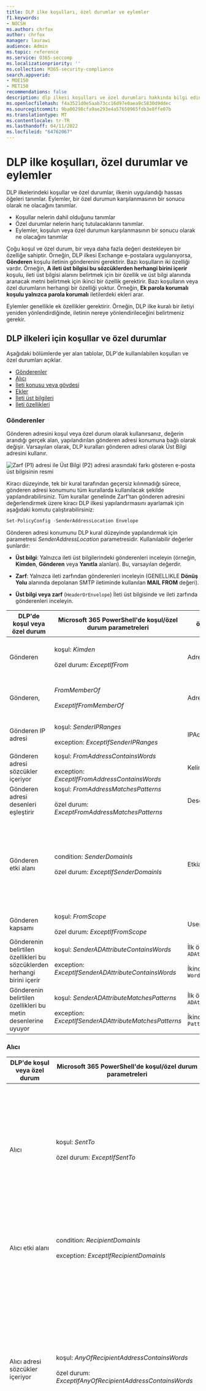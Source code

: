 ```yaml
---
title: DLP ilke koşulları, özel durumlar ve eylemler
f1.keywords:
- NOCSH
ms.author: chrfox
author: chrfox
manager: laurawi
audience: Admin
ms.topic: reference
ms.service: O365-seccomp
ms.localizationpriority: ''
ms.collection: M365-security-compliance
search.appverid:
- MOE150
- MET150
recommendations: false
description: dlp ilkesi koşulları ve özel durumları hakkında bilgi edinin
ms.openlocfilehash: f4a3521d0e5aab73cc16d97e0aea9c5830d9ddec
ms.sourcegitcommit: 9ba00298cfa9ae293e4a57650965fdb3e8ffe07b
ms.translationtype: MT
ms.contentlocale: tr-TR
ms.lasthandoff: 04/11/2022
ms.locfileid: "64762067"
---
```

# <a name="dlp-policy-conditions-exceptions-and-actions"></a>DLP ilke koşulları, özel durumlar ve eylemler

DLP ilkelerindeki koşullar ve özel durumlar, ilkenin uygulandığı hassas öğeleri tanımlar. Eylemler, bir özel durumun karşılanmasının bir sonucu olarak ne olacağını tanımlar.

- Koşullar nelerin dahil olduğunu tanımlar
- Özel durumlar nelerin hariç tutulacaklarını tanımlar.
- Eylemler, koşulun veya özel durumun karşılanmasının bir sonucu olarak ne olacağını tanımlar

Çoğu koşul ve özel durum, bir veya daha fazla değeri destekleyen bir özelliğe sahiptir. Örneğin, DLP ilkesi Exchange e-postalara uygulanıyorsa, **Gönderen** koşulu iletinin gönderenini gerektirir. Bazı koşulların iki özelliği vardır. Örneğin, **A ileti üst bilgisi bu sözcüklerden herhangi birini içerir** koşulu, ileti üst bilgisi alanını belirtmek için bir özellik ve üst bilgi alanında aranacak metni belirtmek için ikinci bir özellik gerektirir. Bazı koşulların veya özel durumların herhangi bir özelliği yoktur. Örneğin, **Ek parola korumalı koşulu yalnızca parola korumalı** iletilerdeki ekleri arar.

Eylemler genellikle ek özellikler gerektirir. Örneğin, DLP ilke kuralı bir iletiyi yeniden yönlendirdiğinde, iletinin nereye yönlendirileceğini belirtmeniz gerekir.
<!-- Some actions have multiple properties that are available or required. For example, when the rule adds a header field to the message header, you need to specify both the name and value of the header. When the rule adds a disclaimer to messages, you need to specify the disclaimer text, but you can also specify where to insert the text, or what to do if the disclaimer can't be added to the message. Typically, you can configure multiple actions in a rule, but some actions are exclusive. For example, one rule can't reject and redirect the same message.-->

## <a name="conditions-and-exceptions-for-dlp-policies"></a>DLP ilkeleri için koşullar ve özel durumlar

Aşağıdaki bölümlerde yer alan tablolar, DLP'de kullanılabilen koşulları ve özel durumları açıklar.

- [Gönderenler](#senders)
- [Alıcı](#recipients)
- [İleti konusu veya gövdesi](#message-subject-or-body)
- [Ekler](#attachments)
- [İleti üst bilgileri](#message-headers)
- [İleti özellikleri](#message-properties)

### <a name="senders"></a>Gönderenler

Gönderen adresini koşul veya özel durum olarak kullanırsanız, değerin arandığı gerçek alan, yapılandırılan gönderen adresi konumuna bağlı olarak değişir. Varsayılan olarak, DLP kuralları gönderen adresi olarak Üst Bilgi adresini kullanır.

![Zarf (P1) adresi ile Üst Bilgi (P2) adresi arasındaki farkı gösteren e-posta üst bilgisinin resmi](../media/dlp-conditions-exceptions-meetinginvite-callouts.png)

Kiracı düzeyinde, tek bir kural tarafından geçersiz kılınmadığı sürece, gönderen adresi konumunu tüm kurallarda kullanılacak şekilde yapılandırabilirsiniz. Tüm kurallar genelinde Zarf'tan gönderen adresini değerlendirmek üzere kiracı DLP ilkesi yapılandırmasını ayarlamak için aşağıdaki komutu çalıştırabilirsiniz:

```PowerShell
Set-PolicyConfig -SenderAddressLocation Envelope
```

Gönderen adresi konumunu DLP kural düzeyinde yapılandırmak için parametresi *SenderAddressLocation* parametresidir. Kullanılabilir değerler şunlardır:

- **Üst bilgi**: Yalnızca ileti üst bilgilerindeki gönderenleri inceleyin (örneğin, **Kimden**, **Gönderen** veya **Yanıtla** alanları). Bu, varsayılan değerdir.

- **Zarf**: Yalnızca ileti zarfından gönderenleri inceleyin (GENELLIKLE **Dönüş Yolu** alanında depolanan SMTP iletiminde kullanılan **MAIL FROM** değeri).

- **Üst bilgi veya zarf** (`HeaderOrEnvelope`) İleti üst bilgisinde ve ileti zarfında gönderenleri inceleyin.

|DLP'de koşul veya özel durum|Microsoft 365 PowerShell'de koşul/özel durum parametreleri|özellik türü|Açıklama|
|---|---|---|---|
|Gönderen|koşul: *Kimden* <br/><br/> özel durum: *ExceptIfFrom*|Adresler|Belirtilen posta kutuları, posta kullanıcıları, posta kişileri veya kuruluştaki Microsoft 365 grupları tarafından gönderilen iletiler.|
|Gönderen, |*FromMemberOf* <br/><br/> *ExceptIfFromMemberOf*|Adresler|Belirtilen dağıtım grubunun, posta özellikli güvenlik grubunun veya Microsoft 365 grubunun bir üyesi tarafından gönderilen iletiler.|
|Gönderen IP adresi|koşul: *SenderIPRanges*<br/><br/> exception: *ExceptIfSenderIPRanges*|IPAddressRanges|Gönderenin IP adresinin belirtilen IP adresiyle eşleştiği veya belirtilen IP adresi aralığı içinde yer aldığı iletiler.|
|Gönderen adresi sözcükler içeriyor|koşul: *FromAddressContainsWords* <br/><br/> exception: *ExceptIfFromAddressContainsWords*|Kelime|Gönderenin e-posta adresinde belirtilen sözcükleri içeren iletiler.|
|Gönderen adresi desenleri eşleştirir|koşul: *FromAddressMatchesPatterns* <br/><br/> özel durum: *ExceptFromAddressMatchesPatterns*|Desen|Gönderenin e-posta adresinin belirtilen normal ifadelerle eşleşen metin desenleri içerdiği iletiler.|
|Gönderen etki alanı|condition: *SenderDomainIs* <br/><br/> özel durum: *ExceptIfSenderDomainIs*|Etkialanıadı|Gönderenin e-posta adresinin etki alanının belirtilen değerle eşleştiği iletiler. Belirtilen etki alanını *içeren* gönderen etki alanlarını bulmanız gerekiyorsa (örneğin, bir etki alanının herhangi bir alt etki alanı), **Gönderen adresi eşleşmeleri** (*FromAddressMatchesPatterns*) koşulunu kullanın ve şu söz dizimini kullanarak etki alanını belirtin: '\.domaincom\.$'.|
|Gönderen kapsamı|koşul: *FromScope* <br/><br/> özel durum: *ExceptIfFromScope*|UserScopeFrom|İç veya dış gönderenler tarafından gönderilen iletiler.|
|Gönderenin belirtilen özellikleri bu sözcüklerden herhangi birini içerir|koşul: *SenderADAttributeContainsWords* <br/><br/> exception: *ExceptIfSenderADAttributeContainsWords*|İlk özellik: `ADAttribute` <br/><br/> İkinci özellik: `Words`|Gönderenin belirtilen Active Directory özniteliğinin belirtilen sözcüklerden herhangi birini içerdiği iletiler.|
|Gönderenin belirtilen özellikleri bu metin desenlerine uyuyor|koşul: *SenderADAttributeMatchesPatterns* <br/><br/> exception: *ExceptIfSenderADAttributeMatchesPatterns*|İlk özellik: `ADAttribute` <br/><br/> İkinci özellik: `Patterns`|Gönderenin belirtilen Active Directory özniteliğinin belirtilen normal ifadelerle eşleşen metin desenleri içerdiği iletiler.|

### <a name="recipients"></a>Alıcı

|DLP'de koşul veya özel durum|Microsoft 365 PowerShell'de koşul/özel durum parametreleri|özellik türü|Açıklama|
|---|---|---|---|
|Alıcı|koşul: *SentTo* <br/><br/> özel durum: *ExceptIfSentTo*|Adresler|Alıcılardan birinin kuruluştaki belirtilen posta kutusu, posta kullanıcısı veya posta kişisi olduğu iletiler. Alıcılar iletinin **Kime**, **Bilgi** veya **Gizli** alanlarında olabilir.|
|Alıcı etki alanı|condition: *RecipientDomainIs* <br/><br/> exception: *ExceptIfRecipientDomainIs*|Etkialanıadı|Alıcının e-posta adresinin etki alanının belirtilen değerle eşleştiği iletiler.|
|Alıcı adresi sözcükler içeriyor|koşul: *AnyOfRecipientAddressContainsWords* <br/><br/> özel durum: *ExceptIfAnyOfRecipientAddressContainsWords*|Kelime|Alıcının e-posta adresinde belirtilen sözcükleri içeren iletiler. <br/><br/>**Not**: Bu koşul, alıcı proxy adreslerine gönderilen iletileri dikkate almaz. Yalnızca alıcının birincil e-posta adresine gönderilen iletilerle eşleşir.|
|Alıcı adresi desenleri eşleştirir|koşul: *AnyOfRecipientAddressMatchesPatterns* <br/><br/> özel durum: *ExceptIfAnyOfRecipientAddressMatchesPatterns*|Desen|Alıcının e-posta adresinin belirtilen normal ifadelerle eşleşen metin desenleri içerdiği iletiler. <br/><br/> **Not**: Bu koşul, alıcı proxy adreslerine gönderilen iletileri dikkate almaz. Yalnızca alıcının birincil e-posta adresine gönderilen iletilerle eşleşir.|
|Üyesine gönderildi|koşul: *SentToMemberOf* <br/><br/> exception: *ExceptIfSentToMemberOf*|Adresler|Belirtilen dağıtım grubunun, posta özellikli güvenlik grubunun veya Microsoft 365 grubunun üyesi olan alıcıları içeren iletiler. Grup iletinin **Kime**, **Bilgi** veya **Gizli** alanlarında olabilir.|
|Alıcının belirtilen özellikleri bu sözcüklerden herhangi birini içerir |*RecipientADAttributeContainsWords* <br/><br/> *ExceptIfRecipientADAttributeContainsWords*|İlk özellik: `ADAttribute` <br/><br/> İkinci özellik: `Words`|Alıcının belirtilen Active Directory özniteliğinin belirtilen sözcüklerden herhangi birini içerdiği iletiler. <br/><br/> **Country** özniteliğinin iki harfli ülke kodu değerini (örneğin, Almanya için DE) gerektirdiğini unutmayın.|
|Alıcının belirtilen özellikleri bu metin desenleri ile eşleşmektedir |*RecipientADAttributeMatchesPatterns* <br/><br/> *ExceptIfRecipientADAttributeMatchesPatterns*|İlk özellik: `ADAttribute` <br/><br/> İkinci özellik: `Patterns`|Alıcının belirtilen Active Directory özniteliğinin belirtilen normal ifadelerle eşleşen metin desenleri içerdiği iletiler.|

### <a name="message-subject-or-body"></a>İleti konusu veya gövdesi

|DLP'de koşul veya özel durum|Microsoft 365 PowerShell'de koşul/özel durum parametreleri|özellik türü|Açıklama|
|---|---|---|---|
|Konu sözcükleri veya tümcecikleri içerir|koşul: *SubjectContainsWords* <br/><br/> exception: *ExceptIf SubjectContainsWords*|Kelime|Konu alanında belirtilen sözcükleri içeren iletiler.|
|Konu desenleri eşleştirir|koşul: *SubjectMatchesPatterns* <br/><br/> exception: *ExceptIf SubjectMatchesPatterns*|Desen|Konu alanının belirtilen normal ifadelerle eşleşen metin desenleri içerdiği iletiler.|
|İçerik içeriği|condition: *ContentContainsSensitiveInformation* <br/><br/> exception *ExceptIfContentContainsSensitiveInformation*|SensitiveInformationTypes|Veri kaybı önleme (DLP) ilkeleri tarafından tanımlanan hassas bilgiler içeren iletiler veya belgeler.|
|Konu veya Gövde desenle eşleşir|koşul: *SubjectOrBodyMatchesPatterns* <br/><br/> özel durum: *ExceptIfSubjectOrBodyMatchesPatterns*|Desen|Konu alanının veya ileti gövdesinin belirtilen normal ifadelerle eşleşen metin desenleri içerdiği iletiler.|
|Konu veya Gövde sözcükleri içeriyor|koşul: *SubjectOrBodyContainsWords* <br/><br/> özel durum: *ExceptIfSubjectOrBodyContainsWords*|Kelime|Konu alanında veya ileti gövdesinde belirtilen sözcükleri içeren iletiler|

### <a name="attachments"></a>Ekler

|DLP'de koşul veya özel durum|Microsoft 365 PowerShell'de koşul/özel durum parametreleri|özellik türü|Açıklama|
|---|---|---|---|
|Ek parola korumalı|koşul: *DocumentIsPasswordProtected* <br/><br/> exception: *ExceptIfDocumentIsPasswordProtected*|Hiçbiri|Ekin parola korumalı olduğu (ve bu nedenle taranamazsınız) iletiler. Parola algılama yalnızca Office belgeler, .zip dosyaları ve .7z dosyaları için çalışır.|
|Ekin dosya uzantısı|condition: *ContentExtensionMatchesWords* <br/><br/> özel durum: *ExceptIfContentExtensionMatchesWords*|Kelime|Ekin dosya uzantısının belirtilen sözcüklerden herhangi biri ile eşleştiği iletiler.|
|E-posta eklerinin içeriği taranamadı|koşul: *DocumentIsUnsupported* <br/><br/>özel durum: *ExceptIf DocumentIsUnsupported*|yok|Ekin Exchange Online tarafından yerel olarak tanınmadığı iletiler.|
|E-posta eklerinin içeriği taramayı tamamlamadı|condition: *ProcessingLimitExceeded* <br/><br/> özel durum: *ExceptIfProcessingLimitExceeded*|yok|Kural altyapısının eklerin taranma işlemini tamamlayamadığı iletiler. İçeriğin tam olarak taranamadığı iletileri tanımlamak ve işlemek için birlikte çalışan kurallar oluşturmak için bu koşulu kullanabilirsiniz.|
|Belge adı sözcükler içeriyor|koşul: *DocumentNameMatchesWords* <br/><br/> exception: *ExceptIfDocumentNameMatchesWords*|Kelime|Ekin dosya adının belirtilen sözcüklerden herhangi biri ile eşleştiği iletiler.|
|Belge adı desenler ile eşleşir|koşul: *DocumentNameMatchesPatterns* <br/><br/> exception: *ExceptIfDocumentNameMatchesPatterns*|Desen|Ekin dosya adının belirtilen normal ifadelerle eşleşen metin desenleri içerdiği iletiler.|
|Belge özelliği şudur:|koşul: *ContentPropertyContainsWords* <br/><br/> exception: *ExceptIfContentPropertyContainsWords*|Kelime|Ekin dosya uzantısının belirtilen sözcüklerden herhangi biri ile eşleştiği iletiler veya belgeler.|
|Belge boyutu eşittir veya büyüktür|koşul: *DocumentSizeOver* <br/><br/> exception: *ExceptIfDocumentSizeOver*|Boyutu|Herhangi bir ekin belirtilen değerden büyük veya buna eşit olduğu iletiler.|
|Eklerin içeriği bu sözcüklerden herhangi birini içerir|koşul: *DocumentContainsWords* <br/><br/> exception: *ExceptIfDocumentContainsWords*|`Words`|Ekin belirtilen sözcükleri içerdiği iletiler.|
|Tüm ekler içeriği bu metin desenleriyle eşleşir|koşul: *DocumentMatchesPatterns* <br/><br/> exception: *ExceptIfDocumentMatchesPatterns*|`Patterns`|Ekin belirtilen normal ifadelerle eşleşen metin desenleri içerdiği iletiler.|

### <a name="message-headers"></a>İleti Üst Bilgileri

|DLP'de koşul veya özel durum|Microsoft 365 PowerShell'de koşul/özel durum parametreleri|özellik türü|Açıklama|
|---|---|---|---|
|Üst bilgi sözcükler veya tümcecikler içeriyor|koşul: *HeaderContainsWords* <br/><br/> özel durum: *ExceptIfHeaderContainsWords*|Karma Tablo|Belirtilen üst bilgi alanını içeren iletiler ve bu üst bilgi alanının değeri belirtilen sözcükleri içerir.|
|Üst bilgi desenleri eşleştirir|koşul: *HeaderMatchesPatterns* <br/><br/> exception: *ExceptIfHeaderMatchesPatterns*|Karma Tablo|Belirtilen üst bilgi alanını içeren iletiler ve bu üst bilgi alanının değeri belirtilen normal ifadeleri içerir.|

### <a name="message-properties"></a>İleti özellikleri

|DLP'de koşul veya özel durum|Microsoft 365 PowerShell'de koşul/özel durum parametreleri|özellik türü|Açıklama|
|---|---|---|---|
|Önem derecesiyle|koşul: *WithImportance* <br/><br/> özel durum: *ExceptIfWithImportance*|Önemi|Belirtilen önem düzeyiyle işaretlenmiş iletiler.|
|İçerik karakter kümesi sözcükler içeriyor|koşul: *ContentCharacterSetContainsWords* <br/><br/> *ExceptIfContentCharacterSetContainsWords*|CharacterSets|Belirtilen karakter kümesi adlarından herhangi birine sahip iletiler.|
|Gönderenin geçersiz kılmış olması|koşul: *HasSenderOverride* <br/><br/> özel durum: *ExceptIfHasSenderOverride*|yok|Gönderenin bir veri kaybı önleme (DLP) ilkesini geçersiz kılmayı seçtiği iletiler. DLP ilkeleri hakkında daha fazla bilgi için bkz. [Veri kaybını önleme hakkında bilgi edinin](./dlp-learn-about-dlp.md)|
|İleti türü eşleşir|condition: *MessageTypeMatches* <br/><br/> exception: *ExceptIfMessageTypeMatches*|Messagetype|Belirtilen türde iletiler. **Not**: Kullanılabilir ileti türleri Otomatik yanıt, Otomatik iletme, Şifrelenmiş (S/MIME), Takvim, İzin denetimi (hak yönetimi), Sesli mesaj, İmzalı, Okundu bilgisi ve Onay isteğidir. |
|İleti boyutu şuna eşit veya daha büyük|koşul: *MessageSizeOver* <br/><br/> exception: *ExceptIfMessageSizeOver*|`Size`|Toplam boyutun (ileti artı ekleri) belirtilen değerden büyük veya buna eşit olduğu iletiler. **Not**: Posta kutularındaki ileti boyutu sınırları, posta akışı kuralları öncesinde değerlendirilir. Bu koşula sahip bir kuralın ileti üzerinde işlem yapabilmesi için posta kutusu için çok büyük bir ileti reddedilir.|

## <a name="actions-for-dlp-policies"></a>DLP ilkeleri için eylemler

Bu tabloda DLP'de kullanılabilen eylemler açıklanmaktadır.

|DLP'de eylem|Microsoft 365 PowerShell'de eylem parametreleri|özellik türü|Açıklama|
|---|---|---|---|
|Üst bilgiyi ayarla|SetHeader|İlk özellik: *Üst Bilgi Adı* <br/><br/> İkinci özellik: *Üst Bilgi Değeri*|SetHeader parametresi, DLP kuralı için ileti üst bilgisine bir üst bilgi alanı ve değer ekleyen veya değiştiren bir eylem belirtir. Bu parametre "HeaderName:HeaderValue" söz dizimini kullanır. Virgülle ayrılmış birden çok üst bilgi adı ve değer çifti belirtebilirsiniz|
|Üst bilgiyi kaldır|RemoveHeader|İlk özellik: *MessageHeaderField*<br/><br/> İkinci özellik: *Dize*|RemoveHeader parametresi, DLP kuralı için ileti üst bilgisinden üst bilgi alanını kaldıran bir eylem belirtir. Bu parametre "HeaderName" veya "HeaderName:HeaderValue" söz dizimini kullanır. Virgülle ayrılmış birden çok üst bilgi adı veya üst bilgi adı ve değer çifti belirtebilirsiniz|
|İletiyi belirli kullanıcılara yeniden yönlendirme|*RedirectMessageTo*|Adresler|İletiyi belirtilen alıcılara yeniden yönlendirir. İleti özgün alıcılara teslim edilmemiştir ve gönderene veya özgün alıcılara bildirim gönderilmez.|
|Onay için iletiyi gönderenin yöneticisine iletme|Orta|İlk özellik: *ModerateMessageByManager*<br/><br/> İkinci özellik: *Boole dili*|Moderate parametresi, E-posta iletisini bir moderatöre gönderen DLP kuralı için bir eylem belirtir. Bu parametre şu söz dizimini kullanır: @{ModerateMessageByManager = <$true \|$false>;|
|Onay için iletiyi belirli onaylayanlara iletme|Orta|İlk özellik: *ModerateMessageByUser*<br/><br/>İkinci özellik: *Adresler*|Moderate parametresi, E-posta iletisini bir moderatöre gönderen DLP kuralı için bir eylem belirtir. Bu parametre şu söz dizimini kullanır: @{ ModerateMessageByUser = @("emailaddress1","emailaddress2",..."emailaddressN")}|
|Alıcı ekle|AddRecipients|İlk özellik: *Alan*<br/><br/>İkinci özellik: *Adresler*|İletinin Kime/Bilgi/Gizli alanına bir veya daha fazla alıcı ekler. Bu parametre şu söz dizimini kullanır: @{<AddToRecipients \<CopyTo \| BlindCopyTo\> = "emailaddress"}|
|Gönderenin yöneticisini alıcı olarak ekleme|AddRecipients|İlk özellik: *AddedManagerAction*<br/><br/>İkinci özellik: *Alan*|Gönderenin yöneticisini belirtilen alıcı türü olarak iletiye ekler (Kime, Bilgi, Gizli) veya gönderene veya alıcıya bildirmeden iletiyi gönderenin yöneticisine yönlendirir. Bu eylem yalnızca gönderenin Yöneticisi özniteliği Active Directory'de tanımlandığında çalışır. Bu parametre şu söz dizimini kullanır: @{AddManagerAsRecipientType = "\<To \| Cc \| Bcc\>"}|
Ekli konu|PrependSubject|Dize|Belirtilen metni iletinin Konu alanının başına ekler. Boşluk veya iki nokta üst üste kullanmayı göz önünde bulundurun (:) özgün konu metninden ayırt etmek için belirtilen metnin son karakteri olarak.<br/><br/>Aynı dizenin konu içindeki metni (örneğin, yanıtlar) içeren iletilere eklenmesini önlemek için kurala "Konu sözcükler içeriyor" (ExceptIfSubjectContainsWords) özel durumunu ekleyin.|
|HTML bildirimi uygulama|ApplyHtmlDisclaimer|İlk özellik: *Metin*<br/><br/>İkinci özellik: *Konum*<br/><br/>Üçüncü özellik: *Geri dönüş eylemi*|Belirtilen HTML bildirimini iletinin gerekli konumuna uygular.<br/><br/>Bu parametre söz dizimini kullanır: @{ Text = " " ; Konum = \<Append \| Prepend\>; FallbackAction = \<Wrap \| Ignore \| Reject\> }|
|Office 365 İleti Şifrelemesini ve hak korumasını kaldırma|RemoveRMSTemplate|yok|E-postaya uygulanan Office 365 şifrelemeyi kaldırır|
|İletiyi barındırılan karantinaya teslim etme |*Karantina*|yok| Bu eylem şu anda **genel önizleme** aşamasındadır. Bu aşamada, DLP ilkeleri tarafından karantinaya alınan e-postalar, ilke türünü ExchangeTransportRule olarak gösterir.<br/><br/> EOP'de iletiyi karantinaya teslim eder. Daha fazla bilgi için bkz. [EOP'de karantinaya alınan e-posta iletileri](/microsoft-365/security/office-365-security/quarantine-email-messages).|

<!--|Modify Subject|ModifySubject|PswsHashTable | Remove text from the subject line that matches a specific pattern and replace it with different text. See the example below. You can: <br/><br/>- **Replace** all matches in the subject with the replacement text <br/><br/>- **Append** to remove all matches in the subject and inserts the replacement text at the end of the subject. <br/><br/>- **Prepend** to remove all matches and inserts the replacement text at the beginning of the subject. See ModifySubject parameter in, /powershell/module/exchange/new-dlpcompliancerule|-->
